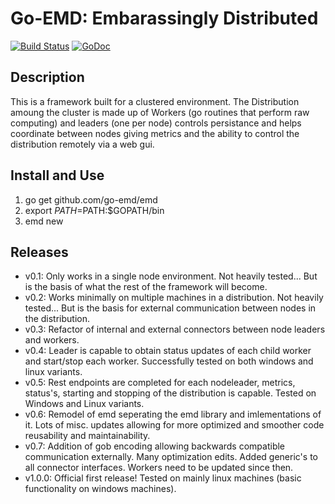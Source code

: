 Go-EMD: Embarassingly Distributed
==

[![Build Status](https://travis-ci.org/go-emd/emd.svg?branch=master)](https://travis-ci.org/go-emd/emd)
[![GoDoc](https://godoc.org/github.com/go-emd/emd?status.png)](https://godoc.org/github.com/go-emd/emd)

## Description
This is a framework built for a clustered environment.  The Distribution amoung the cluster is made up of Workers (go routines that perform raw computing) and leaders (one per node) controls persistance and helps coordinate between nodes giving metrics and the ability to control the distribution remotely via a web gui.

## Install and Use
1. go get github.com/go-emd/emd
2. export $PATH=$PATH:$GOPATH/bin
3. emd new

## Releases
- v0.1: Only works in a single node environment.  Not heavily tested... But is the basis of what the rest of the framework will become.
- v0.2: Works minimally on multiple machines in a distribution.  Not heavily tested... But is the basis for external communication between nodes in the distribution.
- v0.3: Refactor of internal and external connectors between node leaders and workers.
- v0.4: Leader is capable to obtain status updates of each child worker and start/stop each worker.  Successfully tested on both windows and linux variants.
- v0.5: Rest endpoints are completed for each nodeleader, metrics, status's, starting and stopping of the distribution is capable.  Tested on Windows and Linux variants.
- v0.6: Remodel of emd seperating the emd library and imlementations of it.  Lots of misc. updates allowing for more optimized and smoother code reusability and maintainability.
- v0.7: Addition of gob encoding allowing backwards compatible communication externally.  Many optimization edits.  Added generic's to all connector interfaces.  Workers need to be updated since then.
- v1.0.0: Official first release!  Tested on mainly linux machines (basic functionality on windows machines).
